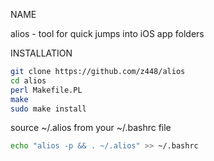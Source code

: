 NAME

alios - tool for quick jumps into iOS app folders


INSTALLATION

```bash
git clone https://github.com/z448/alios
cd alios
perl Makefile.PL
make
sudo make install
```
source ~/.alios from your ~/.bashrc file

```bash
echo "alios -p && . ~/.alios" >> ~/.bashrc
```
